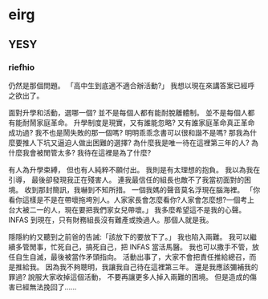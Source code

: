 # eirg
## YESY

### riefhio

仍然是那個問題。
「高中生到底適不適合辦活動?」
我想以現在來講答案已經呼之欲出了。

面對升學和活動，選哪一個?
並不是每個人都有能耐脫離體制。
並不是每個人都有能耐鬧家庭革命。
升學制度是現實，又有誰能忽略?
又有誰家庭革命真正革命成功過?
我不也是鬧失敗的那一個嗎?
明明乖乖念書可以很和諧不是嗎?
那我為什麼要推人下坑又逼迫人做出困難的選擇?
為什麼我是唯一待在這裡第三年的人?
為什麼我會被閒管太多?
我待在這裡是為了什麼?

有人為升學束縛，
但也有人純粹不願付出。
我則是有太理想的抱負。
我以為我在引導，
最後卻發現我正在殘害人。
連我最信任的組長也敵不了我當初面對的困境。
收到那封簡訊，我嚇到不知所措。
一個我媽的聲音莫名浮現在腦海裡。
「你看你這樣是不是在帶壞拖垮別人。人家家長會怎麼看你?人家會怎麼想?一個考上台大被二一的人，現在要把我們家女兒帶壞。」
我多麼希望這不是我的心聲。
INFAS 到現在，只有財務組長沒有難產或換過人。那個人就是我。

隱隱約約又聽到之前爸的告誡:「該放下的要放下了。」
我也陷入兩難。
我可以繼續多管閒事，忙死自己，搞死自己，把 INFAS 當活馬醫。
我也可以撒手不管，放任自生自滅，最後被當作矛頭指向。
活動出事了，大家不會把責任推給總召，而是推給我。
因為我不夠聰明，我讓我自己待在這裡第三年。
還是我應該彌補我的罪過?
說服大家收掉這個活動，
不要再讓更多人掉入兩難的困境。
但是造成的傷害已經無法挽回了……